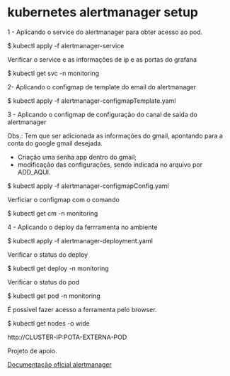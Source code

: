 # kubernetes alertmanager setup

1 - Aplicando o service do alertmanager para obter acesso ao pod.

$ kubectl apply -f alertmanager-service

Verificar o service e as informações de ip e as portas do grafana

$ kubectl get svc -n monitoring

2- Aplicando o configmap de template do email do alertmanager

$ kubectl apply -f alertmanager-configmapTemplate.yaml

3 - Aplicando o configmap de configuração do canal de saída do alertmanager

Obs.: Tem que ser adicionada as informações do gmail, apontando para a conta do google gmail desejada.
- Criação uma senha app dentro do gmail;
- modificação das configurações, sendo indicada no arquivo por ADD_AQUI.

$ kubectl apply -f alertmanager-configmapConfig.yaml

Verficiar o configmap com o comando

$ kubectl get cm -n monitoring

4 - Aplicando o deploy da ferrramenta no ambiente

$ kubectl apply -f alertmanager-deployment.yaml

Verificar o status do deploy

$ kubectl get deploy -n monitoring

Verificar o status do pod

$ kubectl get pod -n monitoring

É possivel fazer acesso a ferramenta pelo browser.

$ kubectl get nodes -o wide

http://CLUSTER-IP:POTA-EXTERNA-POD

Projeto de apoio.

[Documentação oficial  alertmanager](https://prometheus.io/docs/alerting/latest/alertmanager/)